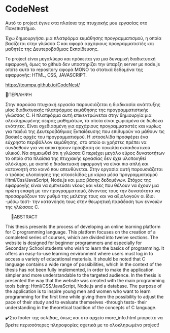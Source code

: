 # CodeNest

Αυτό το project έγινε στα πλαίσια της πτυχιακής μου εργασίας στο Πανεπιστήμιο. 

Έχω δημιουργήσει μια πλατφόρμα εκμάθησης προγραμματισμού, η οποία βασίζεται στην γλώσσα C και αφορά αρχάριους προγραμματιστές και μαθητές της Δευτεροβάθμιας Εκπαίδευσης. 

Το project είναι μεγαλύερο και πρόκειται για μια δυναμική διαδικτυακή εφαρμογή, όμως το github δεν υποστηρίζει την ύπαρξη server με node.js οπότε αυτό το repository αφορά ΜΟΝΟ τα στατικά δεδομένα της εφαρμογής: HTML, CSS, JAVASCRIPT. 

https://toumpa.github.io/CodeNest/

📌ΠΕΡΙΛΗΨΗ

Στην παρούσα πτυχιακή εργασία παρουσιάζεται η διαδικασία ανάπτυξης μίας διαδικτυακής πλατφόρμας εκμάθησης της προγραμματιστικής γλώσσας C. Η πλατφόρμα αυτή επικεντρώνεται στην δημιουργία μια ολοκληρωμένης σειράς μαθημάτων, τα οποία είναι χωρισμένα σε δώδεκα ενότητες. Είναι σχεδιασμένη για αρχάριους προγραμματιστές και κυρίως για παιδιά της Δευτεροβάθμιας Εκπαίδευσης που επιθυμούν να μάθουν τις βασικές αρχές του προγραμματισμού. Η ιστοσελίδα προσφέρει ένα εύχρηστο περιβάλλον εκμάθησης, στο οποίο οι χρήστες πρέπει να συνδεθούν για να αποκτήσουν πρόσβαση σε ποικιλία εκπαιδευτικού υλικού. Να σημειωθεί ότι η γλώσσα C περιέχει μεγάλο εύρος δυνατοτήτων το οποίο στα πλαίσια της πτυχιακής εργασίας δεν έχει υλοποιηθεί ολόκληρο, με σκοπό η διαδικτυακή εφαρμογή να είναι πιο απλή και κατανοητή στο κοινό που απευθύνεται. Στην εργασία αυτή παρουσιάζεται ο τρόπος υλοποίησης της ιστοσελίδας με κύρια μέσα προγραμματισμού Html/Css/JavaScript, Node.js και μιας βάσης δεδομένων. Στόχος της εφαρμογής είναι να εμπνεύσει νέους και νέες που θέλουν να έχουν μια πρώτη επαφή με τον προγραμματισμό, δίνοντας τους την δυνατότητα να προσαρμόζουν τον ρυθμό της μελέτης τους και να αξιολογούν οι ίδιοι -μέσω τεστ- την κατανόηση τους στην θεωρητική παράδοση των εννοιών της γλώσσας C.
 
 
📌ABSTRACT

This thesis presents the process of developing an online learning platform for C programming language. This platform focuses on the creation of a completed series of courses, which are divided into twelve sections. The website is designed for beginner programmers and especially for Secondary School students who wish to learn the basics of programming. It offers an easy-to-use learning environment where users must log in to access a variety of educational materials.  It should be noted that C language contains a wide range of possibilities, which in the context of the thesis has not been fully implemented, in order to make the application simpler and more understandable to the targeted audience. In the thesis is presented the way that the website was created with the main programming tools being: Html/CSS/JavaScript, Node.js and a database. The purpose of the application is to inspire young men and women who want to learn programming for the first time while giving them the possibility to adjust the pace of their study and to evaluate themselves -through tests- their understanding in the theoretical tradition of the concepts of C language. 


✔️Στο footer της σελίδας, όπως και στο αρχείο more_info.html μπορείτε να βρείτε περισσότερες πληροφορίες σχετικά με το ολοκληρωμένο project!
